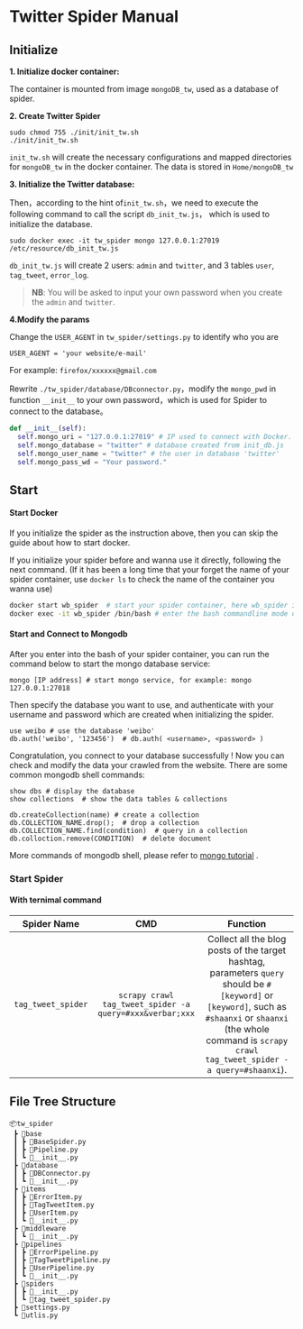 # Twitter Spider Manual

## Initialize

**1. Initialize docker container:** 

The container is mounted from image `mongoDB_tw`, used as a database of spider. 

**2. Create Twitter Spider**
```shell
sudo chmod 755 ./init/init_tw.sh
./init/init_tw.sh
```

`init_tw.sh` will create the necessary configurations and mapped directories for `mongoDB_tw` in the docker container.  The data is stored in `Home/mongoDB_tw`


**3. Initialize the Twitter database:**

Then，according to the hint of`init_tw.sh`，we need to execute the following command to call the script `db_init_tw.js`， which is used to initialize the database.

```shell
sudo docker exec -it tw_spider mongo 127.0.0.1:27019 /etc/resource/db_init_tw.js
```

`db_init_tw.js` will create 2 users: `admin` and `twitter`, and 3 tables `user`, `tag_tweet`, `error_log`. 

> **NB**:  You will be asked to input your own password when you create the `admin` and `twitter`.


**4.Modify the params**

Change the `USER_AGENT` in `tw_spider/settings.py` to identify who you are
```
USER_AGENT = 'your website/e-mail' 
```
For example: `firefox/xxxxxx@gmail.com`

Rewrite `./tw_spider/database/DBconnector.py`，modify the `mongo_pwd` in function `__init__` to your own password，which is used for Spider to connect to the database。

```python
def __init__(self):
  self.mongo_uri = "127.0.0.1:27019" # IP used to connect with Docker.
  self.mongo_database = "twitter" # database created from init_db.js
  self.mongo_user_name = "twitter" # the user in database 'twitter'
  self.mongo_pass_wd = "Your password."
```

## Start

#### Start Docker

If you initialize the spider as the instruction above, then you can skip the guide about how to start docker.

If you initialize your spider before and wanna use it directly, following the next command. (If it has been a long time that your forget the name of your spider container, use `docker ls` to check the name of the container you wanna use)  

```bash
docker start wb_spider  # start your spider container, here wb_spider is the name of container
docker exec -it wb_spider /bin/bash # enter the bash commandline mode of your spider container 
```

#### Start and Connect to Mongodb

After you enter into the bash of your spider container, you can run the command below to start the mongo database service:

```
mongo [IP address] # start mongo service, for example: mongo 127.0.0.1:27018
```

Then specify the database you want to use, and authenticate with your username and password which are created when initializing the spider.

```
use weibo # use the database 'weibo'
db.auth('weibo', '123456')  # db.auth( <username>, <password> )
```

Congratulation, you connect to your database successfully ! Now you can check and modify the data your crawled from the website. There are some common mongodb shell commands:

```
show dbs # display the database
show collections  # show the data tables & collections

db.createCollection(name) # create a collection
db.COLLECTION_NAME.drop();  # drop a collection
db.COLLECTION_NAME.find(condition)  # query in a collection
db.colloction.remove(CONDITION)  # delete document
```

 More commands of mongodb shell, please refer to [mongo tutorial](https://tecadmin.net/tutorial/mongodb/mongodb-tutorials/) .

### Start Spider

#### With ternimal command

|  Spider Name   |                    CMD                     |                           Function                           |
| :------------: | :----------------------------------------: | :----------------------------------------------------------: |
| `tag_tweet_spider`  | `scrapy crawl tag_tweet_spider -a query=#xxx&verbar;xxx`  | Collect all the blog posts of the target hashtag, parameters `query` should be `#[keyword]` or `[keyword]`, such as `#shaanxi` or `shaanxi` (the whole command is `scrapy crawl tag_tweet_spider -a query=#shaanxi`). |




## File Tree Structure
```
📦tw_spider
 ┣ 📂base
 ┃ ┣ 📜BaseSpider.py
 ┃ ┣ 📜Pipeline.py
 ┃ ┗ 📜__init__.py
 ┣ 📂database
 ┃ ┣ 📜DBConnector.py
 ┃ ┗ 📜__init__.py
 ┣ 📂items
 ┃ ┣ 📜ErrorItem.py
 ┃ ┣ 📜TagTweetItem.py
 ┃ ┣ 📜UserItem.py
 ┃ ┗ 📜__init__.py
 ┣ 📂middleware
 ┃ ┗ 📜__init__.py
 ┣ 📂pipelines
 ┃ ┣ 📜ErrorPipeline.py
 ┃ ┣ 📜TagTweetPipeline.py
 ┃ ┣ 📜UserPipeline.py
 ┃ ┗ 📜__init__.py
 ┣ 📂spiders
 ┃ ┣ 📜__init__.py
 ┃ ┗ 📜tag_tweet_spider.py
 ┣ 📜settings.py
 ┗ 📜utlis.py
```
